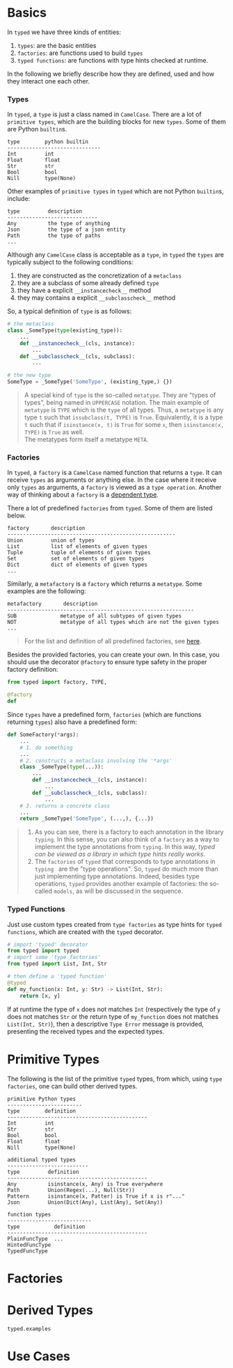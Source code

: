 # Basics

In `typed` we have three kinds of entities:
1. `types`: are the basic entities
2. `factories`: are functions used to build `types`
3. `typed functions`: are functions with type hints checked at runtime.

In the following we briefly describe how they are defined, used and how they interact one each other.

### Types
 
In `typed`, a `type` is just a class named in `CamelCase`. There are a lot of `primitive types`, which are the building blocks for new `types`. Some of them are Python `builtin`s.

```
type        python builtin
------------------------------
Int         int
Float       float
Str         str
Bool        bool
Nill        type(None)
```

Other examples of `primitive types` in `typed` which are not Python `builtin`s, include:

```
type         description
-----------------------------
Any          the type of anything
Json         the type of a json entity
Path         the type of paths
...
```


Although any `CamelCase` class is acceptable as a `type`, in `typed` the `types` are typically subject to the following conditions: 
1. they are constructed as the concretization of a `metaclass`
2. they are a subclass of some already defined `type`
3. they have a explicit `__instancecheck__` method
4. they may contains a explicit `__subclasscheck__` method

So, a typical definition of `type` is as follows:

```python
# the metaclass
class _SomeType(type(existing_type)):
    ...
    def __instancecheck__(cls, instance):
        ...
    def __subclasscheck__(cls, subclass):
        ...

# the new type
SomeType = _SomeType('SomeType', (existing_type,) {})
```

> A special kind of `type` is the so-called `metatype`. They are "types of types", being named in `UPPERCASE` notation. The main example of `metatype` is `TYPE` which is the `type` of all types. Thus, a `metatype` is any  type `t` such that `issubclass(t, TYPE)` is `True`. Equivalently, it is a type `t` such that if `isinstance(x, t)` is `True` for some `x`, then `isinstance(x, TYPE)` is `True` as well.    
> The metatypes form itself a metatype `META`.
 

### Factories

In `typed`, a `factory` is a `CamelCase` named function that returns a `type`. It can receive `types` as arguments or anything else. In the case where it receive only `types` as arguments, a `factory` is viewed as a `type operation`. Another way of thinking about a `factory` is a [dependent type](https://en.wikipedia.org/wiki/Dependent_type).

There a lot of predefined `factories` from `typed`. Some of them are listed below.

```
factory       description               
------------------------------------------------------
Union         union of types                    
List          list of elements of given types
Tuple         tuple of elements of given types
Set           set of elements of given types
Dict          dict of elements of given types
...
```

Similarly, a `metafactory` is a `factory` which returns a `metatype`. Some examples are the following:

```
metafactory       description               
------------------------------------------------------------
SUB              metatype of all subtypes of given types                    
NOT              metatype of all types which are not the given types
...
```
 
> For the list and definition of all predefined factories, see [here]().

Besides the provided factories, you can create your own. In this case, you should use the decorator `@factory` to ensure type safety in the proper factory definition:

```python
from typed import factory, TYPE,

@factory
def 
```

Since `types` have a predefined form, `factories` (which are functions returning `types`) also have a predefined form:

```python
def SomeFactory(*args):
    ...
    # 1. do something
    ...
    # 2. constructs a metaclass involving the '*args'
    class _SomeType(type(...)):
        ...
        def __instancecheck__(cls, instance):
            ...
        def __subclasscheck__(cls, subclass):
            ...
    # 3. returns a concrete class
    ...
    return _SomeType('SomeType', (...,), {...})
```

> 1. As you can see, there is a factory to each annotation in the library `typing`. In this sense, you can also think of a `factory` as a way to implement the type annotations from `typing`. In this way,  *typed can be viewed as a library in which type hints really works*.
> 2. The `factories` of `typed` that corresponds to type annotations in `typing ` are the "type operations". So, `typed` do much more than just implementing type annotations. Indeed, besides type operations, `typed` provides another example of factories: the so-called `models`, as will be discussed in the sequence.

### Typed Functions

Just use custom types created from `type factories` as type hints for `typed functions`, which are created with the `typed` decorator.

```python
# import 'typed' decorator 
from typed import typed
# import some 'type factories'
from typed import List, Int, Str

# then define a 'typed function'
@typed
def my_function(x: Int, y: Str) -> List(Int, Str):
    return [x, y]
```

If at runtime the type of `x` does not matches `Int` (respectively the type of `y` does not matches `Str` or the return type of `my_function` does not matches `List(Int, Str)`), then a descriptive `Type Error` message is provided, presenting the received types and the expected types.

# Primitive Types

The following  is the list of the primitive `typed` types, from which, using `type factories`, one can build other derived types.

```
primitive Python types
------------------------
type        definition 
--------------------------------------------- 
Int         int
Str         str
Bool        bool
Float       float
Nill        type(None)
```

```
additional typed types
--------------------------
type         definition 
---------------------------------------------
Any          isinstance(x, Any) is True everywhere
Path         Union(Regex(...), Null(Str))
Pattern      isinstance(x, Patter) is True if x is r"..."
Json         Union(Dict(Any), List(Any), Set(Any))
```

```
function types
---------------------------
type           definition
---------------------------------------------
PlainFuncType  ...
HintedFuncType
TypedFuncType
```

# Factories


# Derived Types

```
typed.examples
```

# Use Cases
